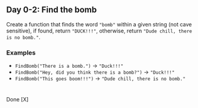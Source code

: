 ## Day 0-2: Find the bomb
Create a function that finds the word `"bomb"` within a given string (not cave sensitive), if found, return `"DUCK!!!"`, otherwise, return `"Dude chill, there is no bomb."`.
### Examples
* `FindBomb("There is a bomb.")` -> `"Duck!!!"`
* `FindBomb("Hey, did you think there is a bomb?")` -> `"Duck!!!"`
* `FindBomb("This goes boom!!!")` -> `"Dude chill, there is no bomb."`
#
Done [X]